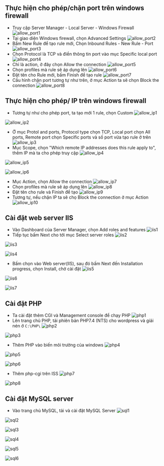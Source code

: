 ## Thực hiện cho phép/chặn port trên windows firewall
- Truy cập Server Manager - Local Server - Windows Firewall
![allow_port1](/image/allow_port1.png)
- Tại giao diện Windows firewall, chọn Advanced Settings
![allow_port2](/image/allow_port2.png)
- Bấm New Rule để tạo rule mới, Chọn Inbound Rules - New Rule - Port
![allow_port3](/image/allow_port3.png)
- Chọn Protocol là TCP và điền thông tin port vào mục Specific local port
![allow_port4](/image/allow_port4.png)
- Chỉ là action, ở đây chọn Allow the connection
![allow_port5](/image/allow_port5.png)
- Chọn profiles mà rule sẽ áp dụng lên
![allow_port6](/image/allow_port6.png)
- Đặt tên cho Rule mới, bấm Finish để tạo rule
![allow_port7](/image/allow_port7.png)
- Cấu hình chặn port tương tự như trên, ở mục Action ta sẽ chọn Block the connection
![allow_port8](/image/allow_port8.png)
## Thực hiện cho phép/ IP trên windows firewall
- Tương tự như cho phép port, ta tạo mới 1 rule, chọn Custom
![allow_ip1](/image/allow_ip1.png)

![allow_ip2](/image/allow_ip2.png)
- Ở mục Protol and ports, Protocol type chọn TCP, Local port chọn All ports, Remote port chọn Specific ports và số port vừa tạo rule ở trên
![allow_ip3](/image/allow_ip3.png)
- Mục Scope, chọn "Which remote IP addresses does this rule apply to", thêm IP mà ta cho phép truy cập
![allow_ip4](/image/allow_ip4.png)

![allow_ip5](/image/allow_ip5.png)

![allow_ip6](/image/allow_ip6.png)
- Mục Action, chọn Allow the connection
![allow_ip7](/image/allow_ip7.png)
- Chọn profiles mà rule sẽ áp dụng lên
![allow_ip8](/image/allow_ip8.png)
- Đặt tên cho rule và Finish để tạo
![allow_ip9](/image/allow_ip9.png)
- Tương tự, nếu chặn IP ta sẽ chọ Block the connection ở mục Action
![allow_ip10](/image/allow_ip10.png)
## Cài đặt web server IIS
- Vào Dashboard của Server Manager, chọn Add roles and features
![iis1](/image/iis1.png)
- Tiếp tục bấm Next cho tới mục Select server roles
![iis2](/image/iis2.png)

![iis3](/image/iis3.png)

![iis4](/image/iis4.png)
- Bấm chọn vào Web server(IIS), sau đó bấm Next đến Installation progress, chọn Install, chờ cài đặt
![iis5](/image/iis5.png)

![iis6](/image/iis6.png)

![iis7](/image/iis7.png)
## Cài đặt PHP
- Ta cài đặt thêm CGI và Management console để chạy PHP
![php1](/image/php1.png)
- Lên trang chủ PHP, tải phiên bản PHP7.4 (NTS) cho wordpress và giải nén ở ``C:\PHP\``
![php2](/image/php2.png)

![php3](/image/php3.png)
- Thêm PHP vào biến môi trường của windows
![php4](/image/php4.png)

![php5](/image/php5.png)

![php6](/image/php6.png)
- Thêm php-cgi trên ISS
![php7](/image/php7.png)

![php8](/image/php8.png)
## Cài đặt MySQL server
- Vào trang chủ MySQL, tải và cài đặt MySQL Server
![sql1](/image/sql.png)

![sql2](/image/sql2.png)

![sql3](/image/sql3.png)

![sql4](/image/sql4.png)

![sql5](/image/sq5.png)

![sql6](/image/sql6.png)
